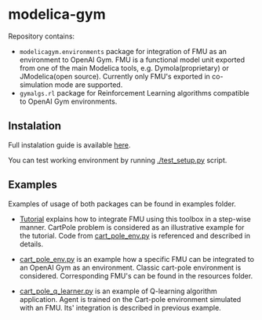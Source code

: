 # modelica-gym
Repository contains:
* `modelicagym.environments` package for integration of FMU as an environment to OpenAI Gym.
FMU is a functional model unit exported from one of the main Modelica tools, e.g. Dymola(proprietary) or JModelica(open source).
Currently only FMU's exported in co-simulation mode are supported.
* `gymalgs.rl` package for Reinforcement Learning algorithms compatible to OpenAI Gym environments.

## Instalation
Full instalation guide is available [here](https://github.com/OlehLuk/modelica-gym/blob/master/docs/install.md).

You can test working environment by running 
[./test_setup.py](https://github.com/OlehLuk/modelica-gym/blob/master/test/setup_test.py) script.

## Examples
Examples of usage of both packages can be found in examples folder.
* [Tutorial](https://github.com/OlehLuk/modelica-gym/blob/master/docs/fmu_integration_tutorial.md) explains how to integrate FMU using this toolbox in a step-wise manner. CartPole problem is considered as an illustrative example for the tutorial. Code from [cart_pole_env.py](https://github.com/OlehLuk/modelica-gym/blob/master/examples/cart_pole_env.py) is referenced and described in details.

* [cart_pole_env.py](https://github.com/OlehLuk/modelica-gym/blob/master/examples/cart_pole_env.py) 
is an example how a specific FMU can be integrated to an OpenAI Gym as an environment. Classic cart-pole environment is considered. 
Corresponding FMU's can be found in the resources folder.

* [cart_pole_q_learner.py](https://github.com/OlehLuk/modelica-gym/blob/master/examples/cart_pole_q_learner.py) 
is an example of Q-learning algorithm application. Agent is trained on the Cart-pole environment simulated with an FMU. Its' integration is described in previous example.
